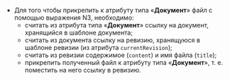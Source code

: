 - Для того чтобы прикрепить к атрибуту типа «**Документ**» файл с помощью выражения N3, необходимо:
    - считать из атрибута типа «**Документ**» ссылку на документ, хранящийся в шаблоне документа;
    - считать из документа ссылку на ревизию, хранящуюся в шаблоне ревизии (из атрибута `currentRevision`);
    - считать из ревизии содержимое (`content`) и имя файла (`title`);
    - прикрепить полученный файл к атрибуту типа «**Документ**», т. е. поместить на него ссылку в ревизию.